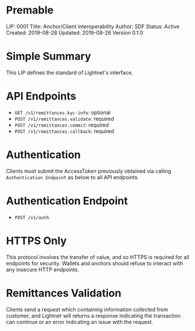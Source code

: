 # Premable

LIP: 0001
Title: Anchor/Client interoperability
Author: SDF
Status: Active
Created: 2019-08-28
Updated: 2019-08-28
Version 0.1.0

# Simple Summary

This LIP defines the standard of Lightnet's interface.

# API Endpoints

- `GET /v1/remittances.kyc-info`: optional
- `POST /v1/remittances.validate`: required
- `POST /v1/remittances.commit`: required
- `POST /v1/remittances.callback`: required

# Authentication

  Clients must submit the AccessToken previously obtained via calling `Authentication Endpoint` as below to all API endpoints.
  

# Authentication Endpoint

- `POST /v1/auth`

# HTTPS Only

This protocol involves the transfer of value, and so HTTPS is required for all endpoints for security. Wallets and anchors should refuse to interact with any insecure HTTP endpoints.

# Remittances Validation

  Clients send a request which containing information collected from customer, and Lightnet will returns a response indicating the transaction can continue or an error indicating an issue with the request.
